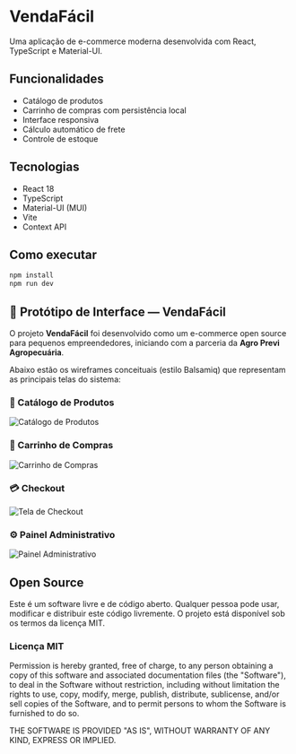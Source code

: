 # VendaFácil

Uma aplicação de e-commerce moderna desenvolvida com React, TypeScript e Material-UI.

## Funcionalidades

- Catálogo de produtos
- Carrinho de compras com persistência local
- Interface responsiva
- Cálculo automático de frete
- Controle de estoque

## Tecnologias

- React 18
- TypeScript
- Material-UI (MUI)
- Vite
- Context API

## Como executar

```bash
npm install
npm run dev
```

## 🎨 Protótipo de Interface — VendaFácil

O projeto **VendaFácil** foi desenvolvido como um e-commerce open source para pequenos empreendedores,
iniciando com a parceria da **Agro Previ Agropecuária**.

Abaixo estão os wireframes conceituais (estilo Balsamiq) que representam as principais telas do sistema:

### 🛒 Catálogo de Produtos
![Catálogo de Produtos](docs/wireframes/catalogo.png)

### 🧺 Carrinho de Compras
![Carrinho de Compras](docs/wireframes/carrinho.png)

### 💳 Checkout
![Tela de Checkout](docs/wireframes/checkout.png)

### ⚙️ Painel Administrativo
![Painel Administrativo](docs/wireframes/admin.png)

## Open Source

Este é um software livre e de código aberto. Qualquer pessoa pode usar, modificar e distribuir este código livremente. O projeto está disponível sob os termos da licença MIT.

### Licença MIT

Permission is hereby granted, free of charge, to any person obtaining a copy of this software and associated documentation files (the "Software"), to deal in the Software without restriction, including without limitation the rights to use, copy, modify, merge, publish, distribute, sublicense, and/or sell copies of the Software, and to permit persons to whom the Software is furnished to do so.

THE SOFTWARE IS PROVIDED "AS IS", WITHOUT WARRANTY OF ANY KIND, EXPRESS OR IMPLIED.